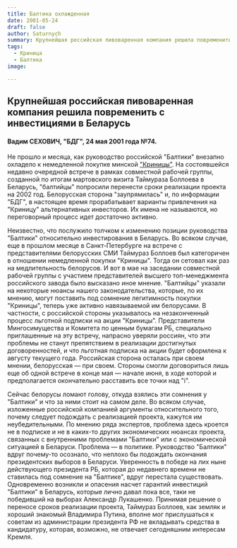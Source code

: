 ```yaml
---
title: Балтика охлажденная
date: 2001-05-24
draft: false
author: Saturnych
summary: Крупнейшая российская пивоваренная компания решила повременить с инвестициями в Беларусь
tags:
  - Криница
  - Балтика
image:

---
```


## Крупнейшая российская пивоваренная компания решила повременить с инвестициями в Беларусь

#### Вадим СЕХОВИЧ, "БДГ", 24 мая 2001 года №74.

Не прошло и месяца, как руководство российской "Балтики" внезапно охладело к немедленной покупке минской ["Криницы"](/zavod/krinitsa). На состоявшейся недавно очередной встрече в рамках совместной рабочей группы, созданной по итогам мартовского визита Таймураза Боллоева в Беларусь, "балтийцы" попросили перенести сроки реализации проекта на 2002 год. Белорусская сторона "заупрямилась" и, по информации "БДГ", в настоящее время прорабатывает варианты привлечения на "Криницу" альтернативных инвесторов. Их имена не называются, но переговорный процесс идет достаточно активно.

Неизвестно, что послужило толчком к изменению позиции руководства "Балтики" относительно инвестирования в Беларусь. Во всяком случае, еще в прошлом месяце в Санкт-Петербурге на встрече с представителями белорусских СМИ Таймураз Боллоев был категоричен в отношении немедленной покупки "Криницы". Тогда он сетовал как раз на медлительность белорусов. И вот в мае на заседании совместной рабочей группы с участием представителей высшего топ-менеджмента российского завода было высказано иное мнение. "Балтийцы" указали на некоторые нюансы нашего законодательства, которые, по их мнению, могут поставить под сомнение легитимность покупки "Криницы", теперь уже активно навязываемой им белорусами. В частности, с российской стороны указывалось на незаконченный процесс льготной подписки на акции "Криницы". Представители Мингосимущества и Комитета по ценным бумагам РБ, специально приглашенные на эту встречу, напрасно уверяли россиян, что эти проблемы не станут препятствием в реализации достигнутых договоренностей, и что льготная подписка на акции будет оформлена к августу текущего года. Российская сторона осталась при своем мнении, белорусская — при своем. Стороны смогли договориться лишь еще об одной встрече в конце мая — начале июня, в ходе которой и предполагается окончательно расставить все точки над "i".

Сейчас белорусы ломают голову, откуда взялись эти сомнения у "Балтики" и что за ними стоит на самом деле. Во всяком случае, изложенные российской компанией аргументы относительного того, почему следует подождать с реализацией проекта, кажутся им неубедительными. По мнению ряда экспертов, проблема здесь кроется не в подписке и не в каких-то других экономических нюансах проекта, связанных с внутренними проблемами "Балтики" или с экономической ситуацией в Беларуси. Проблема — в политике. Руководство "Балтики" вдруг почему-то осознало, что неплохо бы подождать окончания президентских выборов в Беларуси. Уверенность в победе на лих ныне действующего президента РБ, которая до недавнего времени не ставилась под сомнение на "Балтике", вдруг перестала существовать. Одновременно возникли и опасения насчет гарантий инвестиций "Балтики" в Беларусь, которые лично давал пока все, таки не победивший на выборах Александр Лукашенко. Принимая решение о переносе сроков реализации проекта, Таймураз Боллоев, как земляк и хороший знакомый Владимира Путина, вполне мог прислушаться к советам из администрации президента РФ не вкладывать средства в кандидатуру, которая, возможно, не отвечает сегодняшним интересам Кремля.
